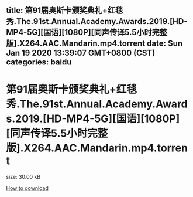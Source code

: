 
title: 第91届奥斯卡颁奖典礼+红毯秀.The.91st.Annual.Academy.Awards.2019.[HD-MP4-5G][国语][1080P][同声传译5.5小时完整版].X264.AAC.Mandarin.mp4.torrent
date: Sun Jan 19 2020 13:39:07 GMT+0800 (CST)    
categories: baidu
---

# 第91届奥斯卡颁奖典礼+红毯秀.The.91st.Annual.Academy.Awards.2019.[HD-MP4-5G][国语][1080P][同声传译5.5小时完整版].X264.AAC.Mandarin.mp4.torrent
size: 30.00 kB
 
 

[How to download](https://bpcam.bemobtrk.com/go/2ceec3aa-1ca2-46d6-b9ff-aaa5c184517c?jno=5241)